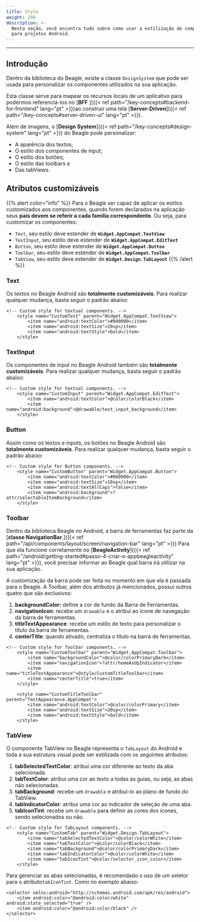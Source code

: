 ```yaml
---
title: Style
weight: 204
description: >-
  Nesta seção, você encontra tudo sobre como usar a estilização de componentes
  para projetos Android.
---
```


---

## Introdução

Dentro da biblioteca do Beagle, existe a classe `DesignSystem` que pode ser usada para personalizar os componentes utilizados na sua aplicação.

Esta classe serve para mapear os recursos locais de um aplicativo para podermos referenciá-los no [**BFF** ]({{< ref path="/key-concepts#backend-for-frontend" lang="pt" >}})ao construir uma tela [**Server-Driven**]({{< ref path="/key-concepts#server-driven-ui" lang="pt" >}}).

Além de imagens, o [**Design System**]({{< ref path="/key-concepts#design-system" lang="pt" >}}) do Beagle pode personalizar:

- A aparência dos textos;
- O estilo dos componentes de input;
- O estilo dos botões;
- O estilo das toolbars e
- Das tabViews.

## Atributos customizáveis

{{% alert color="info" %}}
Para o Beagle ser capaz de aplicar os estilos customizados aos componentes, quando forem declarados na aplicação seus **pais devem se referir a cada familia correspondente**. Ou seja, para customizar os componentes:

- `Text`, seu estilo deve estender de **`Widget.AppCompat.TextView`**
- `TextInput`, seu estilo deve estender de **`Widget.AppCompat.EditText`**
- `Button`, seu estilo deve estender de **`Widget.AppCompat.Button`**
- `Toolbar`, seu estilo deve estender de **`Widget.AppCompat.Toolbar`**
- `TabView`, seu estilo deve estender de **`Widget.Design.TabLayout`**
  {{% /alert %}}

### Text

Os textos no Beagle Android são **totalmente customizáveis**. Para realizar qualquer mudança, basta seguir o padrão abaixo:

```markup
<!-- Custom style for textual components. -->
    <style name="CustomText" parent="Widget.AppCompat.TextView">
        <item name="android:textColor">#000000</item>
        <item name="android:textSize">20sp</item>
        <item name="android:textStyle">bold</item>
    </style>
```

### TextInput

Os componentes de input no Beagle Android também são **totalmente customizáveis**. Para realizar qualquer mudança, basta seguir o padrão abaixo:

```markup
<!-- Custom style for textual components. -->
    <style name="CustomInput" parent="Widget.AppCompat.EditText">
        <item name="android:textColor">@color/colorBlack</item>
        <item name="android:background">@drawable/text_input_background</item>
    </style>
```

### Button

Assim como os textos e inputs, os botões no Beagle Android são **totalmente customizáveis**. Para realizar qualquer mudança, basta seguir o padrão abaixo:

```markup
<!-- Custom style for Button components. -->
    <style name="CustomButton" parent="Widget.AppCompat.Button">
        <item name="android:textColor">#000000</item>
        <item name="android:textSize">18sp</item>
        <item name="android:textAllCaps">false</item>
        <item name="android:background">?attr/selectableItemBackground</item>
    </style>
```

### Toolbar

Dentro da biblioteca Beagle no Android, a barra de ferramentas faz parte da [**classe NavigationBar**.]({{< ref path="/api/components/layout/screen/navigation-bar" lang="pt" >}}) Para que ela funcione corretamente no [**BeagleActivity**]({{< ref path="/android/getting-started#passo-4-criar-o-appbeagleactivity" lang="pt" >}}), você precisar informar ao Beagle qual barra irá utilizar na sua aplicação.

A customização da barra pode ser feita no momento em que ela é passada para o Beagle. A Toolbar, além dos atributos já mencionados, possui outros quatro que são exclusivos:

1. **backgroundColor:** define a cor de fundo da Barra de Ferramentas.
2. **navigationIcon**: recebe um `drawable` e o atribui ao ícone de navegação da barra de ferramentas.
3. **titleTextAppearance**: recebe um estilo de texto para personalizar o título da barra de ferramentas.
4. **centerTitle**: quando ativado, centraliza o título na barra de ferramentas.

```markup
<!-- Custom style for Toolbar components. -->
    <style name="CustomToolbar" parent="Widget.AppCompat.Toolbar">
        <item name="backgroundColor">@color/colorPrimaryDark</item>
        <item name="navigationIcon">?attr/homeAsUpIndicator</item>
        <item name="titleTextAppearance">@style/CustomTitleToolbar</item>
        <item name="centerTitle">true</item>
    </style>

    <style name="CustomTitleToolbar" parent="TextAppearance.AppCompat">
        <item name="android:textColor">@color/colorPrimary</item>
        <item name="android:textSize">20sp</item>
        <item name="android:textStyle">bold</item>
    </style>
```

### TabView

O componente TabView no Beagle representa o `TabLayout` do Android e toda a sua estrutura visual pode ser estilizada com os seguintes atributos:

1. **tabSelectedTextColor**: atribui uma cor diferente ao texto da aba selecionada.
2. **tabTextColor**: atribui uma cor ao texto a todas as guias, ou seja, as abas não selecionadas.
3. **tabBackground**: recebe um `drawable` e atribuí-lo ao plano de fundo do TabView.
4. **tabIndicatorColor**: atribui uma cor ao indicador de seleção de uma aba.
5. **tabIconTint**: recebe um `drawable` para definir as cores dos ícones, sendo selecionados ou não.

```markup
<!-- Custom style for TabLayout components. -->
    <style name="CustomTab" parent="Widget.Design.TabLayout">
        <item name="tabSelectedTextColor">@color/colorWhite</item>
        <item name="tabTextColor">@color/colorBlack</item>
        <item name="tabBackground">@color/colorPrimaryDark</item>
        <item name="tabIndicatorColor">@color/colorWhite</item>
        <item name="tabIconTint">@color/selector_icon_color</item>
    </style>
```

Para gerenciar as abas selecionadas, é recomendado o uso de um seletor para o atributo`tabIconTint`. Como no exemplo abaixo:

```markup
<selector xmlns:android="http://schemas.android.com/apk/res/android">
    <item android:color="@android:color/white" android:state_selected="true" />
    <item android:color="@android:color/black" />
</selector>
```
